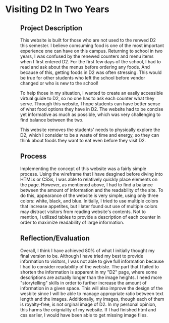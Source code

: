 # Visiting D2 In Two Years

<ol>
  <ul>
    <h2>Project Description</h2>
    <p>
    This website is built for those who are not used to the renwed D2 this semester. I believe comsuming food is one of the most important experience one can have on         this campus. Returning to school in two years, I was confused by the renewed counters and menu items when I first entered D2. For the first few days of the school,       I had to read and ask about the menus before ordering any foods. And because of this, getting foods in D2 was often stressing. This would be true for other students     who left the school before vendor changed or who is new to the school!
    </p>
    <p>
    To help those in my situation, I wanted to create an easily accessible virtual guide to D2, so no one has to ask each counter what they serve. Through this               website, I hope students can have better sense of what food options they have in D2. The website had to be concise yet informative as much as possible, which was         very challenging to find balance between the two.
    </p>
    <p>
    This website removes the students' needs to physically explore the D2, which I consider to be a waste of time and energy, so they can think about foods they want to     eat even before they visit D2.
    </p>
  </ul>
  <ul>
    <h2>Process</h2>
    <p>
    Implementing the concept of this website was a fairly simple process. Using the wireframe that I have desgined before diving into HTMLs or CSSs, I was able to         relatively quickly place elements on the page. However, as mentioned above, I had to find a balance between the amount of information and the readability of the site. To do this, appearance of the website is very simple, using only three colors: white, black, and blue. Initially, I tried to use multiple colors that increase appetites, but I later found out use of multiple colors may distract visitors from reading website's contents. Not to mention, I utilized tables to provide a description of each counter in order to maximize readability of large information.
    </p>
  </ul>
  <ul>
    <h2>Reflection/Evaluation</h2>
    <p>
    Overall, I think I have achieved 80% of what I initially thought my final version to be. Although I have tried my best to provide information to visitors, I was not able to give full information because I had to consider readability of the webiste. The part that I failed to shorten the information is apparent in my "D2" page, where some descriptions are actually longer than the image heights. I need more "storytelling" skills in order to further increase the amount of information in a given space. This will also improve the design of the wesbite since I will be able to manage appropriate ratio between text length and the images. Additionally, my images, though each of them is royalty-free, is not orginal image of D2. In my personal opinion, this harms the origniality of my website. If I had finished html and css earlier, I would have been able to get missing image files. 
    </p>
  </ul>
 
</ol>
